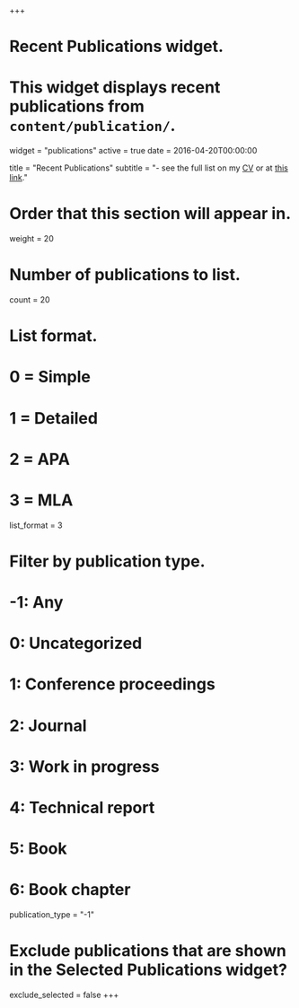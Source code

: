 +++
# Recent Publications widget.
# This widget displays recent publications from `content/publication/`.
widget = "publications"
active = true
date = 2016-04-20T00:00:00

title = "Recent Publications"
subtitle = "- see the full list on my [CV](files/jcarlin_CV_dec2020_website.pdf) or at [this link](https://ui.adsabs.harvard.edu/#search/q=author%3A%22carlin%2C%20jeffrey%20l.%22%20database%3A%22astronomy%22&sort=date%20desc%2C%20bibcode%20desc&p_=0)."

# Order that this section will appear in.
weight = 20

# Number of publications to list.
count = 20

# List format.
#   0 = Simple
#   1 = Detailed
#   2 = APA
#   3 = MLA
list_format = 3

# Filter by publication type.
# -1: Any
#  0: Uncategorized
#  1: Conference proceedings
#  2: Journal
#  3: Work in progress
#  4: Technical report
#  5: Book
#  6: Book chapter
publication_type = "-1"

# Exclude publications that are shown in the Selected Publications widget?
exclude_selected = false
+++
